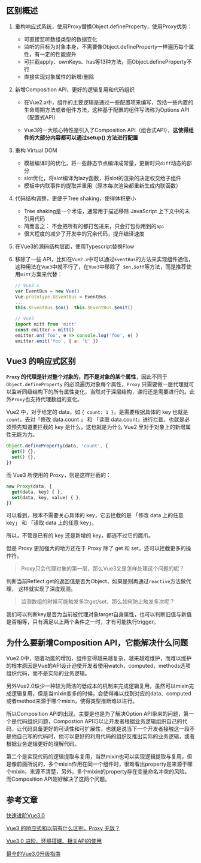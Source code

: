 ## 区别概述

1. 重构响应式系统，使用Proxy替换Object.defineProperty，使用Proxy优势：
   * 可直接监听数组类型的数据变化
   * 监听的目标为对象本身，不需要像Object.defineProperty一样遍历每个属性，有一定的性能提升
   * 可拦截apply、ownKeys、has等13种方法，而Object.defineProperty不行
   * 直接实现对象属性的新增/删除
   
2. 新增Composition API，更好的逻辑复用和代码组织

   * 在Vue2.x中，组件的主要逻辑是通过一些配置项来编写，包括一些内置的生命周期方法或者组件方法，这种基于配置的组件写法称为Options API（配置式API）

   * Vue3的一大核心特性是引入了Composition API（组合式API），**这使得组件的大部分内容都可以通过setup() 方法进行配置**

3. 重构 Virtual DOM
   * 模板编译时的优化，将一些静态节点编译成常量，更新时只`diff`动态的部分
   * slot优化，将slot编译为lazy函数，将slot的渲染的决定权交给子组件
   * 模板中内联事件的提取并重用（原本每次渲染都重新生成内联函数）

4. 代码结构调整，更便于Tree shaking，使得体积更小

   * Tree shaking是一个术语，通常用于描述移除 JavaScript 上下文中的未引用代码

   - 简而言之： 不会把所有的都打包进来，只会打包你用到的`api`
   - 很大程度的减少了开发中的冗余代码，提升编译速度

5. 在Vue3的源码结构层面，使用Typescript替换Flow

6. 移除了一些 API，比如在`Vue2.x`中可以通过`EventBus`的方法来实现组件通信，这种用法在`Vue3`中就不行了，在`Vue3`中移除了` $on,$off`等方法，而是推荐使用`mitt`方案来代替：

   ``` js
   // Vue2.x
   var EventBus = new Vue()
   Vue.prototype.$EventBus = EventBus
   ...
   this.$EventBus.$on()  this.$EventBus.$emit()
   
   // Vue3
   import mitt from 'mitt'
   const emitter = mitt()
   emitter.on('foo', e => console.log('foo', e) )
   emitter.emit('foo', { a: 'b' })
   ```

## Vue3 的响应式区别

**`Proxy` 的代理是针对整个对象的，而不是对象的某个属性**，因此不同于 `Object.defineProperty` 的必须遍历对象每个属性，`Proxy` 只需要做一层代理就可以监听同级结构下的所有属性变化，当然对于深层结构，递归还是需要进行的。此外`Proxy`也支持代理数组的变化。

Vue2 中，对于给定的 data，如 `{ count: 1 }`，是需要根据具体的 key 也就是 `count`，去对「修改 data.count 」 和 「读取 data.count」进行拦截，也就是必须预先知道要拦截的 key 是什么，这也就是为什么 Vue2 里对于对象上的新增属性无能为力。

```js
Object.defineProperty(data, 'count', {
  get() {},
  set() {},
})
```

而 Vue3 所使用的 Proxy，则是这样拦截的：

```js
new Proxy(data, {
  get(data, key) { },
  set(data, key, value) { },
})
```

可以看到，根本不需要关心具体的 key，它去拦截的是 「修改 data 上的任意 key」 和 「读取 data 上的任意 key」。

所以，不管是已有的 key  还是新增的 key，都逃不过它的魔爪。

但是 Proxy 更加强大的地方还在于 Proxy 除了 get 和 set，还可以拦截更多的操作符。

> Proxy只会代理对象的第一层，那么Vue3又是怎样处理这个问题的呢？

判断当前Reflect.get的返回值是否为Object，如果是则再通过`reactive`方法做代理， 这样就实现了深度观测。

> 监测数组的时候可能触发多次get/set，那么如何防止触发多次呢？

我们可以判断key是否为当前被代理对象target自身属性，也可以判断旧值与新值是否相等，只有满足以上两个条件之一时，才有可能执行trigger。

## 为什么要新增Composition API，它能解决什么问题

Vue2.0中，随着功能的增加，组件变得越来越复杂，越来越难维护，而难以维护的根本原因是Vue的API设计迫使开发者使用watch，computed，methods选项组织代码，而不是实际的业务逻辑。

另外Vue2.0缺少一种较为简洁的低成本的机制来完成逻辑复用，虽然可以mixin完成逻辑复用，但是当mixin变多的时候，会使得难以找到对应的data、computed或者method来源于哪个mixin，使得类型推断难以进行。

所以Composition API的出现，主要是也是为了解决Option API带来的问题，第一个是代码组织问题，Compostion API可以让开发者根据业务逻辑组织自己的代码，让代码具备更好的可读性和可扩展性，也就是说当下一个开发者接触这一段不是他自己写的代码时，他可以更好的利用代码的组织反推出实际的业务逻辑，或者根据业务逻辑更好的理解代码。

第二个是实现代码的逻辑提取与复用，当然mixin也可以实现逻辑提取与复用，但是像前面所说的，多个mixin作用在同一个组件时，很难看出property是来源于哪个mixin，来源不清楚，另外，多个mixin的property存在变量命名冲突的风险。而Composition API刚好解决了这两个问题。

## 参考文章

[快速进阶Vue3.0](https://segmentfault.com/a/1190000020709962)

[Vue3 的响应式和以前有什么区别，Proxy 无敌？](https://juejin.im/post/6844904122479542285#heading-0)

[Vue3.0 进阶、环境搭建、相关API的使用](https://juejin.im/post/6877832502590111757)

[最全的Vue3.0升级指南](https://mp.weixin.qq.com/s?__biz=MjM5MTA1MjAxMQ==&mid=2651239020&idx=1&sn=80c6b6f2828be6f4a1c4bf9922380ba8&chksm=bd496be88a3ee2fe9cdb022081d2a68c91e4d95a7f483c9c5f1a8187b7a05a2dc0d0d20b5837&mpshare=1&scene=24&srcid=0820y73hmLnpKrfVHoWvoqGg&sharer_sharetime=1597883501832&sharer_shareid=50ec90ef8a78d43d2aeefdb38f1cb3a1#rd)
